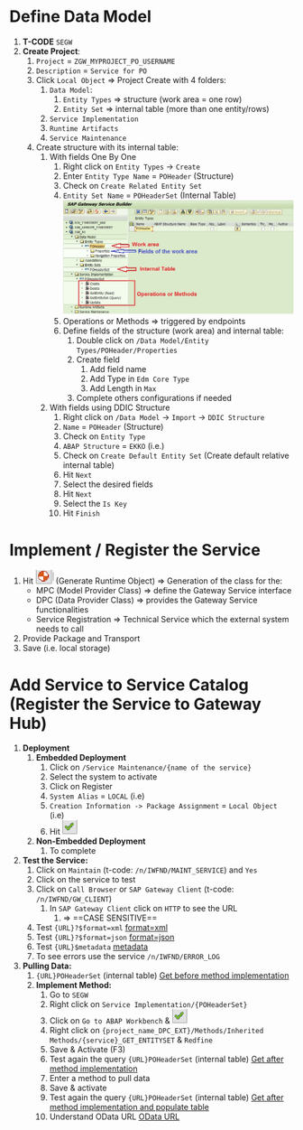 # Define Data Model

1. **T-CODE** `SEGW`
2. **Create Project**:
    1. `Project` = `ZGW_MYPROJECT_PO_USERNAME`
    2. `Description` = `Service for PO`
    3. Click `Local Object` => Project Create with 4 folders:
        1. `Data Model`:
            1. `Entity Types` => structure (work area = one row)
            2. `Entity Set` => internal table (more than one entity/rows)
        2. `Service Implementation`
        3. `Runtime Artifacts`
        4. `Service Maintenance`
    4. Create structure with its internal table:
        1. With fields One By One
            1. Right click on `Entity Types` -> `Create`
            2. Enter `Entity Type Name` = `POHeader` (Structure)
            3. Check on `Create Related Entity Set`
            4. `Entity Set Name` = `POHeaderSet` (Internal Table)
            ![SEGW4](images/SEGW4.jpg)
            5. Operations or Methods => triggered by endpoints
            6. Define fields of the structure (work area) and internal table:
                1. Double click on `/Data Model/Entity Types/POHeader/Properties`
                2. Create field
                    1. Add field name
                    2. Add Type in `Edm Core Type`
                    3. Add Length in `Max`
                3. Complete others configurations if needed
        2. With fields using DDIC Structure
            1. Right click on `/Data Model` -> `Import` -> `DDIC Structure`
            2. `Name` = `POHeader` (Structure)
            3. Check on `Entity Type`
            4. `ABAP Structure` = `EKKO` (i.e.)
            5. Check on `Create Default Entity Set` (Create default relative internal table)
            6. Hit `Next`
            7. Select the desired fields
            8. Hit `Next`
            9. Select the `Is Key`
            10. Hit `Finish`

# Implement / Register the Service

1. Hit ![Generate Runtime Object](images/Generate_Runtime_Object.png) (Generate Runtime Object) => Generation of the class for the:
    - MPC (Model Provider Class) => define the Gateway Service interface
    - DPC (Data Provider Class) => provides the Gateway Service functionalities
    - Service Registration => Technical Service which the external system needs to call
2. Provide Package and Transport
3. Save (i.e. local storage)

# Add Service to Service Catalog (Register the Service to Gateway Hub)

1. **Deployment**
    1. **Embedded Deployment**
        1. Click on `/Service Maintenance/{name of the service}`
        2. Select the system to activate
        3. Click on Register
        4. `System Alias` = `LOCAL` (i.e)
        5. `Creation Information -> Package Assignment` = `Local Object` (i.e)
        6. Hit ![Validate](images/Validate.png)
    2. **Non-Embedded Deployment**
        1. To complete
2. **Test the Service:**
    1. Click on `Maintain` (t-code: `/n/IWFND/MAINT_SERVICE`) and `Yes`
    2. Click on the service to test
    3. Click on `Call Browser` or `SAP Gateway Client` (t-code: `/n/IWFND/GW_CLIENT`)
        1. In `SAP Gateway Client` click on `HTTP` to see the URL
            1. => ==CASE SENSITIVE==
    4. Test `{URL}?$format=xml`
        [format=xml](https://github.com/nedjo90/sapodatastepbystep/blob/main/format%20xml.md)
    5. Test `{URL}?$format=json`
        [format=json](https://github.com/nedjo90/sapodatastepbystep/blob/main/format%20json.md)
    6. Test `{URL}$metadata`
        [metadata](https://github.com/nedjo90/sapodatastepbystep/blob/main/metadata.md)
    7. To see errors use the service `/n/IWFND/ERROR_LOG`
3. **Pulling Data:**
    1. `{URL}POHeaderSet` (internal table)
        [Get before method implementation](https://github.com/nedjo90/sapodatastepbystep/blob/main/Get_before_method_implementation.md)
    2. **Implement Method:**
        1. Go to `SEGW`
        2. Right click on `Service Implementation/{POHeaderSet}`
        3. Click on `Go to ABAP Workbench` & ![Validate](images/Validate.png)
        4. Right click on `{project_name_DPC_EXT}/Methods/Inherited Methods/{service}_GET_ENTITYSET` & `Redfine`
        5. Save & Activate (F3)
        6. Test again the query `{URL}POHeaderSet` (internal table)
            [Get after method implementation](https://github.com/nedjo90/sapodatastepbystep/blob/main/Get_after_method_implementation.md)
        7. Enter a method to pull data
        8. Save & activate
        9. Test again the query `{URL}POHeaderSet` (internal table)
            [Get after method implementation and populate table](https://github.com/nedjo90/sapodatastepbystep/blob/main/Get_after_method_implementation_and_populate_table.md)
        10. Understand OData URL
            [OData URL](https://github.com/nedjo90/sapodatastepbystep/blob/main/OData%20URL.md)
